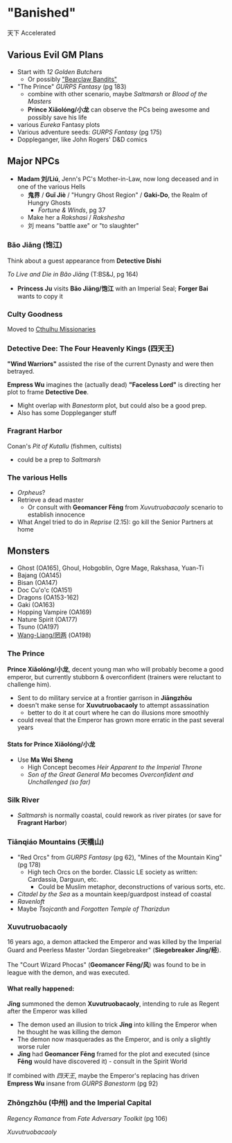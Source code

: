 # "Banished"
天下 Accelerated

## Various Evil GM Plans
- Start with _12 Golden Butchers_
  - Or possibly ["Bearclaw Bandits"](http://www.vigilancepress.com/uncategorized/running-demo-games-of-tianxia-my-approach-part-1/)
- "The Prince" _GURPS Fantasy_ (pg 183)
  - combine with other scenario, maybe _Saltmarsh_ or _Blood of the Masters_
  - **Prince Xiǎolóng/小龙** can observe the PCs being awesome and possibly save his life
- various _Eureka_ Fantasy plots
- Various adventure seeds: _GURPS Fantasy_ (pg 175)
- Doppleganger, like John Rogers' D&D comics

## Major NPCs
- **Madam 刘/Liú**, Jenn's PC's Mother-in-Law, now long deceased and in one of the various Hells
  - **鬼界** / **Guǐ Jiè** / "Hungry Ghost Region" / **Gaki-Do**, the Realm of Hungry Ghosts
    - _Fortune & Winds_, pg 37
  - Make her a _Rakshasi_ / _Rakshesha_
  - 刘 means "battle axe" or "to slaughter"

### Băo Jiāng (饱江)
Think about a guest appearance from **Detective Dishi**

_To Live and Die in Băo Jiāng_ (T:BS&J, pg 164)
- **Princess Ju** visits **Băo Jiāng/饱江** with an Imperial Seal; **Forger Bai** wants to copy it

### Culty Goodness
Moved to [Cthulhu Missionaries](cthulhu_missionaries.md)

### Detective Dee: The Four Heavenly Kings (四天王)
**"Wind Warriors"** assisted the rise of the current Dynasty and were then betrayed.

**Empress Wu** imagines the (actually dead) **"Faceless Lord"** is directing her plot to frame
**Detective Dee**.
- Might overlap with _Banestorm_ plot, but could also be a good prep.
- Also has some Doppleganger stuff

### Fragrant Harbor
Conan's _Pit of Kutallu_ (fishmen, cultists)
- could be a prep to _Saltmarsh_

### The various Hells
- _Orpheus_?
- Retrieve a dead master
  - Or consult with **Geomancer Fēng** from _Xuvutruobacaoly_ scenario to establish innocence
- What Angel tried to do in _Reprise_ (2.15): go kill the Senior Partners at home

## Monsters
- Ghost (OA165), Ghoul, Hobgoblin, Ogre Mage, Rakshasa, Yuan-Ti
- Bajang (OA145)
- Bisan (OA147)
- Doc Cu'o'c (OA151)
- Dragons (OA153-162)
- Gaki (OA163)
- Hopping Vampire (OA169)
- Nature Spirit (OA177)
- Tsuno (OA197)
- [Wang-Liang/罔两](https://en.wikipedia.org/wiki/Wangliang) (OA198)

### The Prince
**Prince Xiǎolóng/小龙**, decent young man who will probably become a good emperor,
but currently stubborn & overconfident (trainers were reluctant to challenge him).
- Sent to do military service at a frontier garrison in **Jiāngzhōu**
- doesn't make sense for **Xuvutruobacaoly** to attempt assassination
  - better to do it at court where he can do illusions more smoothly
- could reveal that the Emperor has grown more erratic in the past several years

#### Stats for Prince Xiǎolóng/小龙
- Use **Ma Wei Sheng**
  - High Concept becomes _Heir Apparent to the Imperial Throne_
  - _Son of the Great General Ma_ becomes _Overconfident and Unchallenged (so far)_

### Silk River
- _Saltmarsh_ is normally coastal, could rework as river pirates
  (or save for **Fragrant Harbor**)

### Tiānqiáo Mountains (天橋山)
- "Red Orcs" from _GURPS Fantasy_ (pg 62), "Mines of the Mountain King" (pg 178)
  - High tech Orcs on the border. Classic LE society as written: Cardassia, Darguun, etc.
    - Could be Muslim metaphor, deconstructions of various sorts, etc.
- _Citadel by the Sea_ as a mountain keep/guardpost instead of coastal
- _Ravenloft_
- Maybe _Tsojcanth_ and _Forgotten Temple of Tharizdun_

### Xuvutruobacaoly
16 years ago, a demon attacked the Emperor and was killed by the Imperial Guard and
Peerless Master "Jordan Siegebreaker" (**Siegebreaker Jīng/经**).

The "Court Wizard Phocas" (**Geomancer Fēng/风**) was found to be in league with the demon,
and was executed.

#### What really happened:
**Jīng** summoned the demon **Xuvutruobacaoly**,
  intending to rule as Regent after the Emperor was killed
- The demon used an illusion to trick **Jīng** into killing the Emperor
  when he thought he was killing the demon
- The demon now masquerades as the Emperor, and is only a slightly worse ruler
- **Jīng** had **Geomancer Fēng** framed for the plot and executed
  (since **Fēng** would have discovered it) - consult in the Spirit World

If combined with _四天王_, maybe the Emperor's replacing has driven **Empress Wu** insane
from _GURPS Banestorm_ (pg 92)

### Zhōngzhōu (中州) and the Imperial Capital
_Regency Romance_ from _Fate Adversary Toolkit_ (pg 106)

_Xuvutruobacaoly_

